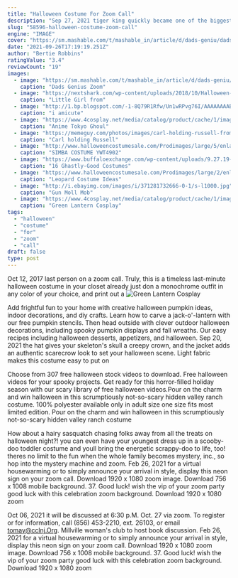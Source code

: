 ```yaml
---
title: "Halloween Costume For Zoom Call"
description: "Sep 27, 2021 tiger king quickly became one of the biggest pop-culture phenomenons of 2020, and with it, so did joe exotic's signature bleach blond strands and outrageous country-glam style.. The self-described gay, gun-toting cowboy with a mullet, will undoubtedly be a popular costume choice for halloween"
slug: "58596-halloween-costume-zoom-call"
engine: "IMAGE"
cover: "https://sm.mashable.com/t/mashable_in/article/d/dads-geniu/dads-genius-zoom-halloween-costume-for-his-daughter-is-scary_cuxj.1200.jpg"
date: "2021-09-26T17:19:19.251Z"
author: "Bertie Robbins"
ratingValue: "3.4"
reviewCount: "19"
images:
  - image: "https://sm.mashable.com/t/mashable_in/article/d/dads-geniu/dads-genius-zoom-halloween-costume-for-his-daughter-is-scary_cuxj.1200.jpg"
    caption: "Dads Genius Zoom"
  - image: "https://nextshark.com/wp-content/uploads/2018/10/Halloween-costume-featured.jpg"
    caption: "Little Girl from"
  - image: "http://1.bp.blogspot.com/-1-8Q79R1Rfw/Un1wRPvg76I/AAAAAAAABHE/i2WQMgkKn_E/s1600/crab4.jpg"
    caption: "i amicute"
  - image: "https://www.4cosplay.net/media/catalog/product/cache/1/image/650x650/9df78eab33525d08d6e5fb8d27136e95/t/o/tokyo_ghoul_kaneki_ken_cosplay_costume_outfit2.jpg"
    caption: "Anime Tokyo Ghoul"
  - image: "https://memeguy.com/photos/images/carl-holding-russell-from-up-235173.jpg"
    caption: "Carl holding Russell"
  - image: "http://www.halloweencostumesale.com/Prodimages/large/5/enlargeDG5097.jpg"
    caption: "SIMBA COSTUME YWT4902"
  - image: "https://www.buffaloexchange.com/wp-content/uploads/9.27.19-NY3-Midsommar-1-768x1024.jpg"
    caption: "16 Ghastly-Good Costumes"
  - image: "https://www.halloweencostumesale.com/Prodimages/large/2/enlargeZ81282.jpg"
    caption: "Leopard Costume Ideas"
  - image: "http://i.ebayimg.com/images/i/371281732666-0-1/s-l1000.jpg"
    caption: "Gun Moll Mob"
  - image: "https://www.4cosplay.net/media/catalog/product/cache/1/image/650x650/9df78eab33525d08d6e5fb8d27136e95/g/r/green_lantern_cosplay_costume_leotard_1_.jpg"
    caption: "Green Lantern Cosplay"
tags:
  - "halloween"
  - "costume"
  - "for"
  - "zoom"
  - "call"
draft: false
type: post
---
```


Oct 12, 2017 last person on a zoom call.  Truly, this is a timeless last-minute halloween costume in your closet already  just don a monochrome outfit in any color of your choice, and print out a
![Green Lantern Cosplay](https://www.4cosplay.net/media/catalog/product/cache/1/image/650x650/9df78eab33525d08d6e5fb8d27136e95/g/r/green_lantern_cosplay_costume_leotard_1_.jpg "Green Lantern Cosplay")

Add frightful fun to your home with creative halloween pumpkin ideas, indoor decorations, and diy crafts. Learn how to carve a jack-o&#39;-lantern with our free pumpkin stencils. Then head outside with clever outdoor halloween decorations, including spooky pumpkin displays and fall wreaths. Our easy recipes including halloween desserts, appetizers, and halloween. Sep 20, 2021 the hat gives your skeleton&#39;s skull a creepy crown, and the jacket adds an authentic scarecrow look to set your halloween scene. Light fabric makes this costume easy to put on
<!--inArticleAds-->

<!--galleryOne-->

Choose from 307 free halloween stock videos to download. Free halloween videos for your spooky projects. Get ready for this horror-filled holiday season with our scary library of free halloween videos.Pour on the charm and win halloween in this scrumptiously not-so-scary hidden valley ranch costume.  100% polyester  available only in adult size  one size fits most  limited edition. Pour on the charm and win halloween in this scrumptiously not-so-scary hidden valley ranch costume
<!--inArticleAds-->

<!--galleryTwo-->

How about a hairy sasquatch chasing folks away from all the treats on halloween night?! you can even have your youngest dress up in a scooby-doo toddler costume and youll bring the energetic scrappy-doo to life, too! theres no limit to the fun when the whole family becomes mystery, inc., so hop into the mystery machine and zoom. Feb 26, 2021 for a virtual housewarming or to simply announce your arrival in style, display this neon sign on your zoom call. Download 1920 x 1080 zoom image. Download 756 x 1008 mobile background. 37. Good luck! wish the vip of your zoom party good luck with this celebration zoom background. Download 1920 x 1080 zoom
<!--galleryThree-->

Oct 06, 2021 it will be discussed at 6:30 p.M. Oct. 27 via zoom. To register or for information, call (856) 453-2210, ext. 26103, or email tomay@cclnj.Org. Millville woman's club to host book discussion. Feb 26, 2021 for a virtual housewarming or to simply announce your arrival in style, display this neon sign on your zoom call. Download 1920 x 1080 zoom image. Download 756 x 1008 mobile background. 37. Good luck! wish the vip of your zoom party good luck with this celebration zoom background. Download 1920 x 1080 zoom